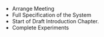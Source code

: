 - Arrange Meeting
- Full Specification of the System
- Start of Draft Introduction Chapter.
- Complete Experiments


